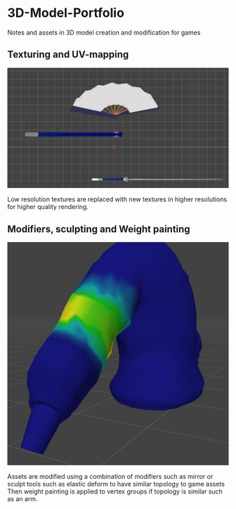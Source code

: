 # 3D-Model-Portfolio
Notes and assets in 3D model creation and modification for games

## Texturing and UV-mapping
![1][]

Low resolution textures are replaced with new textures in higher resolutions for higher quality rendering.

## Modifiers, sculpting and Weight painting
![2][]

Assets are modified using a combination of modifiers such as mirror or sculpt tools such as elastic deform to have similar topology to game assets
Then weight painting is applied to vertex groups if topology is similar such as an arm.

[1]: https://github.com/nz-max/3D-Model-Portfolio/blob/main/assets/1.jpg
[2]: https://github.com/nz-max/3D-Model-Portfolio/blob/main/assets/2.jpg


